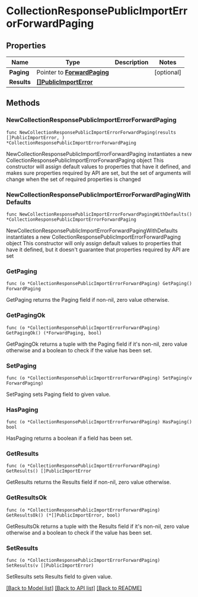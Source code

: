 # CollectionResponsePublicImportErrorForwardPaging

## Properties

Name | Type | Description | Notes
------------ | ------------- | ------------- | -------------
**Paging** | Pointer to [**ForwardPaging**](ForwardPaging.md) |  | [optional] 
**Results** | [**[]PublicImportError**](PublicImportError.md) |  | 

## Methods

### NewCollectionResponsePublicImportErrorForwardPaging

`func NewCollectionResponsePublicImportErrorForwardPaging(results []PublicImportError, ) *CollectionResponsePublicImportErrorForwardPaging`

NewCollectionResponsePublicImportErrorForwardPaging instantiates a new CollectionResponsePublicImportErrorForwardPaging object
This constructor will assign default values to properties that have it defined,
and makes sure properties required by API are set, but the set of arguments
will change when the set of required properties is changed

### NewCollectionResponsePublicImportErrorForwardPagingWithDefaults

`func NewCollectionResponsePublicImportErrorForwardPagingWithDefaults() *CollectionResponsePublicImportErrorForwardPaging`

NewCollectionResponsePublicImportErrorForwardPagingWithDefaults instantiates a new CollectionResponsePublicImportErrorForwardPaging object
This constructor will only assign default values to properties that have it defined,
but it doesn't guarantee that properties required by API are set

### GetPaging

`func (o *CollectionResponsePublicImportErrorForwardPaging) GetPaging() ForwardPaging`

GetPaging returns the Paging field if non-nil, zero value otherwise.

### GetPagingOk

`func (o *CollectionResponsePublicImportErrorForwardPaging) GetPagingOk() (*ForwardPaging, bool)`

GetPagingOk returns a tuple with the Paging field if it's non-nil, zero value otherwise
and a boolean to check if the value has been set.

### SetPaging

`func (o *CollectionResponsePublicImportErrorForwardPaging) SetPaging(v ForwardPaging)`

SetPaging sets Paging field to given value.

### HasPaging

`func (o *CollectionResponsePublicImportErrorForwardPaging) HasPaging() bool`

HasPaging returns a boolean if a field has been set.

### GetResults

`func (o *CollectionResponsePublicImportErrorForwardPaging) GetResults() []PublicImportError`

GetResults returns the Results field if non-nil, zero value otherwise.

### GetResultsOk

`func (o *CollectionResponsePublicImportErrorForwardPaging) GetResultsOk() (*[]PublicImportError, bool)`

GetResultsOk returns a tuple with the Results field if it's non-nil, zero value otherwise
and a boolean to check if the value has been set.

### SetResults

`func (o *CollectionResponsePublicImportErrorForwardPaging) SetResults(v []PublicImportError)`

SetResults sets Results field to given value.



[[Back to Model list]](../README.md#documentation-for-models) [[Back to API list]](../README.md#documentation-for-api-endpoints) [[Back to README]](../README.md)


